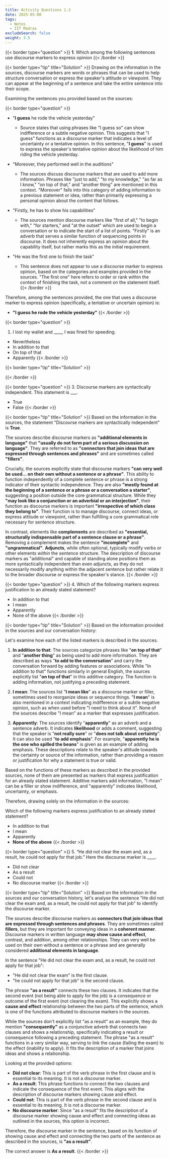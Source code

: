 ```yaml
---
title: Activity Questions 1.3
date: 2025-05-08
tags:
  - Notes 
  - IIT Madras
excludeSearch: false
weight: 3.5
---
```


{{< border type="question" >}}
**1**. Which among the following sentences use discourse markers to express opinion
{{< /border >}}

{{< border type="tip" title="Solution" >}}
Drawing on the information in the sources, discourse markers are words or phrases that can be used to help structure conversation or express the speaker's attitude or viewpoint. They can appear at the beginning of a sentence and take the entire sentence into their scope.

Examining the sentences you provided based on the sources:

{{< border type="question" >}}
*   "**I guess** he rode the vehicle yesterday"
    *   Source states that using phrases like "I guess so" can show indifference or a subtle negative opinion. This suggests that "I guess" functions as a discourse marker that indicates a level of uncertainty or a tentative opinion. In this sentence, "**I guess**" is used to express the speaker's tentative opinion about the likelihood of him riding the vehicle yesterday.

*   "Moreover, they performed well in the auditions"
    *   The sources discuss discourse markers that are used to add more information. Phrases like "just to add," "to my knowledge," "as far as I know," "on top of that," and "another thing" are mentioned in this context. "Moreover" falls into this category of adding information to a previous statement or idea, rather than primarily expressing a personal opinion about the content that follows.

*   "Firstly, he has to show his capabilities"
    *   The sources mention discourse markers like "first of all," "to begin with," "for starters," and "at the outset" which are used to begin a conversation or to indicate the start of a list of points. "Firstly" is an adverb that serves a similar function of sequencing points in discourse. It does not inherently express an opinion about the capability itself, but rather marks this as the initial requirement.

*   "He was the first one to finish the task"
    *   This sentence does not appear to use a discourse marker to express opinion, based on the categories and examples provided in the sources. "The first one" here refers to order or rank within the context of finishing the task, not a comment on the statement itself.
{{< /border >}}

Therefore, among the sentences provided, the one that uses a discourse marker to express opinion (specifically, a tentative or uncertain opinion) is:

*   **"I guess he rode the vehicle yesterday"**
{{< /border >}}

{{< border type="question" >}}
1. I lost my wallet and ____, I was fined for speeding.

- Nevertheless
- In addition to that
- On top of that
- Apparently
{{< /border >}}
   
{{< border type="tip" title="Solution" >}}

{{< /border >}}

{{< border type="question" >}}
3. Discourse markers are syntactically independent. This statement is ___.

- True
- False
{{< /border >}}

{{< border type="tip" title="Solution" >}}
Based on the information in the sources, the statement "Discourse markers are syntactically independent" is **True**.

The sources describe discourse markers as **"additional elements in language"** that **"usually do not form part of a serious discussion on language"**. They are referred to as **"connectors that join ideas that are expressed through sentences and phrases"** and are sometimes called **"fillers"**.

Crucially, the sources explicitly state that discourse markers **"can very well be used... on their own without a sentence or a phrase"**. This ability to function independently of a complete sentence or phrase is a strong indicator of their syntactic independence. They are also **"mostly found at the beginning of a sentence or a phrase or a conversation a starter"**, suggesting a position outside the core grammatical structure. While they **"may look like a conjunction or an adverbial or an interjection"**, their function as discourse markers is important **"irrespective of which class they belong to"**. Their function is to manage discourse, connect ideas, or express attitude or viewpoint, rather than fulfilling a core grammatical role necessary for sentence structure.

In contrast, elements like **complements** are described as **"essential, structurally indispensable part of a sentence clause or a phrase"**. Removing a complement makes the sentence **"incomplete"** and **"ungrammatical"**. **Adjuncts**, while often optional, typically modify verbs or other elements *within* the sentence structure. The description of discourse markers as "additional" and capable of standing alone positions them as more syntactically independent than even adjuncts, as they do not necessarily modify anything within the adjacent sentence but rather relate it to the broader discourse or express the speaker's stance.
{{< /border >}}

{{< border type="question" >}}
4. Which of the following markers express justification to an already stated statement?

- In addition to that
- I mean
- Apparently
- None of the above
{{< /border >}}

{{< border type="tip" title="Solution" >}}
Based on the information provided in the sources and our conversation history:

Let's examine how each of the listed markers is described in the sources.

1.  **In addition to that**: The sources categorize phrases like "**on top of that**" and "**another thing**" as being used to add more information. They are described as ways "**to add to the conversation**" and carry the conversation forward by adding features or associations. While "In addition to that" functions similarly in general English, the sources explicitly list "**on top of that**" in this additive category. The function is adding information, not justifying a preceding statement.

2.  **I mean**: The sources list "**I mean like**" as a discourse marker or filler, sometimes used to reorganize ideas or sequence things. "**I mean**" is also mentioned in a context indicating indifference or a subtle negative opinion, such as when used before "I need to think about it". None of the sources describe "I mean" as a marker that expresses justification.

3.  **Apparently**: The sources identify "**apparently**" as an adverb and a sentence adverb. It indicates **likelihood** or adds a comment, suggesting that the speaker is "**not really sure**" or "**does not talk about certainty**". It can also be used "**to add emphasis**". For example, "**apparently he is the one who spilled the beans**" is given as an example of adding emphasis. These descriptions relate to the speaker's attitude towards the certainty or source of the information, rather than providing a reason or justification for why a statement is true or valid.

Based on the functions of these markers as described in the provided sources, none of them are presented as markers that express justification for an already stated statement. Additive markers add information, "I mean" can be a filler or show indifference, and "apparently" indicates likelihood, uncertainty, or emphasis.

Therefore, drawing solely on the information in the sources:

Which of the following markers express justification to an already stated statement?
- In addition to that
- I mean
- Apparently
- **None of the above**
{{< /border >}}

{{< border type="question" >}}
5. “He did not clear the exam and, as a result, he could not apply for that job.” Here the discourse marker is ____.

- Did not clear
- As a result
- Could not
- No discourse marker
{{< /border >}}

{{< border type="tip" title="Solution" >}}
Based on the information in the sources and our conversation history, let's analyse the sentence "He did not clear the exam and, as a result, he could not apply for that job" to identify the discourse marker.

The sources describe discourse markers as **connectors that join ideas that are expressed through sentences and phrases**. They are sometimes called **fillers**, but they are important for conveying ideas in a **coherent manner**. Discourse markers in written language **may show cause and effect**, contrast, and addition, among other relationships. They can very well be used on their own without a sentence or a phrase and are generally considered **additional elements in language**.

In the sentence "He did not clear the exam and, as a result, he could not apply for that job":

*   "He did not clear the exam" is the first clause.
*   "he could not apply for that job" is the second clause.

The phrase **"as a result"** connects these two clauses. It indicates that the second event (not being able to apply for the job) is a consequence or outcome of the first event (not clearing the exam). This explicitly shows a **cause and effect** relationship between the two parts of the sentence, which is one of the functions attributed to discourse markers in the sources.

While the sources don't explicitly list "as a result" as an example, they do mention **"consequently"** as a conjunctive adverb that connects two clauses and shows a relationship, specifically indicating a result or consequence following a preceding statement. The phrase "as a result" functions in a very similar way, serving to link the cause (failing the exam) to the effect (inability to apply). It fits the description of a marker that joins ideas and shows a relationship.

Looking at the provided options:

*   **Did not clear**: This is part of the verb phrase in the first clause and is essential to its meaning. It is not a discourse marker.
*   **As a result**: This phrase functions to connect the two clauses and indicate the consequence of the first event. This aligns with the description of discourse markers showing cause and effect.
*   **Could not**: This is part of the verb phrase in the second clause and is essential to its meaning. It is not a discourse marker.
*   **No discourse marker**: Since "as a result" fits the description of a discourse marker showing cause and effect and connecting ideas as outlined in the sources, this option is incorrect.

Therefore, the discourse marker in the sentence, based on its function of showing cause and effect and connecting the two parts of the sentence as described in the sources, is **"as a result"**.

The correct answer is **As a result**.
{{< /border >}}